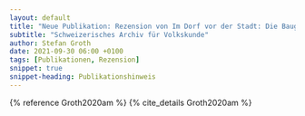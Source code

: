 ```yaml
---
layout: default
title: "Neue Publikation: Rezension von Im Dorf vor der Stadt: Die Baugenossenschaft Neubühl, 1929–2000, von E. La Roche"
subtitle: "Schweizerisches Archiv für Volkskunde"
author: Stefan Groth
date: 2021-09-30 06:00 +0100
tags: [Publikationen, Rezension]
snippet: true
snippet-heading: Publikationshinweis
---
```

{% reference Groth2020am %} {% cite_details Groth2020am %}